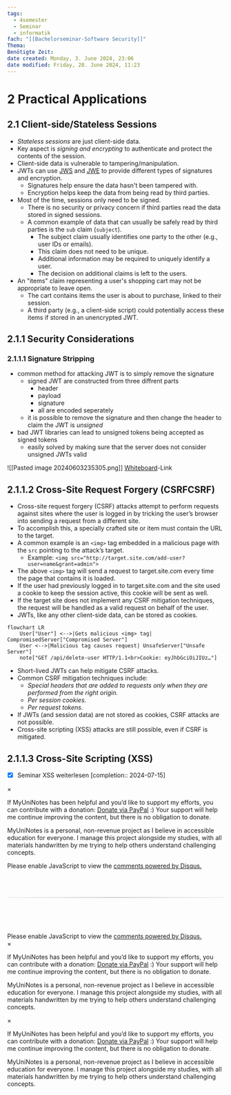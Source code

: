 ```yaml
---
tags:
  - 4semester
  - Seminar
  - informatik
fach: "[[Bachelorseminar-Software Security]]"
Thema:
Benötigte Zeit:
date created: Monday, 3. June 2024, 23:06
date modified: Friday, 28. June 2024, 11:23
---
```


# 2 Practical Applications

## 2.1 Client-side/Stateless Sessions

- _Stateless sessions_ are just client-side data.
- Key aspect is _signing and encrypting_ to authenticate and protect the contents of the session.
- Client-side data is vulnerable to tampering/manipulation.
- JWTs can use [JWS](https://en.wikipedia.org/wiki/JSON_Web_Signature) and [JWE](https://en.wikipedia.org/wiki/JSON_Web_Encryption) to provide different types of signatures and encryption.
  - Signatures help ensure the data hasn't been tampered with.
  - Encryption helps keep the data from being read by third parties.
- Most of the time, sessions only need to be signed.
  - There is no security or privacy concern if third parties read the data stored in signed sessions.
  - A common example of data that can usually be safely read by third parties is the `sub` claim (`subject`).
    - The subject claim usually identifies one party to the other (e.g., user IDs or emails).
    - This claim does not need to be unique.
    - Additional information may be required to uniquely identify a user.
    - The decision on additional claims is left to the users.
- An "items" claim representing a user's shopping cart may not be appropriate to leave open.
  - The cart contains items the user is about to purchase, linked to their session.
  - A third party (e.g., a client-side script) could potentially access these items if stored in an unencrypted JWT.

## 2.1.1 Security Considerations

### 2.1.1.1 Signature Stripping

- common method for attacking JWT is to simply remove the signature
  - signed JWT are constructed from three diffrent parts
    - header
    - payload
    - signature
    - all are encoded seperately
  - it is possible to remove the signature and then change the header to claim the JWT is _unsigned_
- bad JWT libraries can lead to unsigned tokens being accepted as signed tokens
  - easily solved by making sure that the server does not consider unsigned JWTs valid

![[Pasted image 20240603235305.png]]
[Whiteboard](https://wbd.ms/share/v2/aHR0cHM6Ly93aGl0ZWJvYXJkLm1pY3Jvc29mdC5jb20vYXBpL3YxLjAvd2hpdGVib2FyZHMvcmVkZWVtL2FjMjM0NGY4NWQxYTQxOWI4ZmUwOWQyNWE2MTliYjFjX0JCQTcxNzYyLTEyRTAtNDJFMS1CMzI0LTVCMTMxRjQyNEUzRF82ZDY1YjA2YS1jOGUyLTQxNjQtYTdiNS1kNWY5MDY4ODZkNWQ=)-Link

## 2.1.1.2 Cross-Site Request Forgery (CSRFCSRF)

- Cross-site request forgery (CSRF) attacks attempt to perform requests against sites where the user is logged in by tricking the user’s browser into sending a request from a different site.
- To accomplish this, a specially crafted site or item must contain the URL to the target.
- A common example is an `<img>` tag embedded in a malicious page with the `src` pointing to the attack’s target.
  - Example: `<img src="http://target.site.com/add-user?user=name&grant=admin">`
- The above `<img>` tag will send a request to target.site.com every time the page that contains it is loaded.
- If the user had previously logged in to target.site.com and the site used a cookie to keep the session active, this cookie will be sent as well.
- If the target site does not implement any CSRF mitigation techniques, the request will be handled as a valid request on behalf of the user.
- JWTs, like any other client-side data, can be stored as cookies.

```mermaid
flowchart LR
    User["User"] <-->|Gets malicious <img> tag| CompromisedServer["Compromised Server"]
    User <-->|Malicious tag causes request| UnsafeServer["Unsafe Server"]
    note["GET /api/delete-user HTTP/1.1<br>Cookie: eyJhbGciOiJIUz…"]

```

- Short-lived JWTs can help mitigate CSRF attacks.
- Common CSRF mitigation techniques include:
  - _Special headers that are added to requests only when they are performed from the right origin._
  - _Per session cookies._
  - _Per request tokens._
- If JWTs (and session data) are not stored as cookies, CSRF attacks are not possible.
- Cross-site scripting (XSS) attacks are still possible, even if CSRF is mitigated.

## 2.1.1.3 Cross-Site Scripting (XSS)

- [x] Seminar XSS weiterlesen [completion:: 2024-07-15]

<!-- Modal START -->
<div id="myModal" class="modal">
  <div class="modal-content">
    <span id="closeModal" class="close">&times;</span>
    <p class="modal-text">
      If MyUniNotes has been helpful and you’d like to support my efforts, <span class="modal-highlight"> you can contribute with a donation: <a class="modal-dono-link" href="https://paypal.me/myuninotes4u">Donate via PayPal</a> :) </span> Your support will help me continue improving the content, but there is no obligation to donate.
    </p>
    <p class="modal-text">
      <span class="modal-highlight">MyUniNotes is a personal, non-revenue project as I believe in accessible education for everyone.</span> I manage this project alongside my studies, with all materials handwritten by me trying to help others understand challenging concepts.
    </p>
  </div>
</div>

<script>
  // JavaScript to display the modal on page load
  document.addEventListener('DOMContentLoaded', function() {
    // Generate a random number between 1 and 1
    // Wanted it to load with a adjustable probability for every page load but did not work, as DOM is loaded only once. Therefore now loading it every time website is visited and DOM is loaded.
    const randomNumber = Math.floor(Math.random() * 1) + 1; 
    // console.log(randomNumber)
    if (randomNumber === 1) {
      setTimeout(function() {
        const modal = document.getElementById('myModal');
        if (modal) {
          modal.classList.add('show');
        }
      }, 1000); // Adjust the delay as needed

      const closeModal = document.getElementById('closeModal');
      if (closeModal) {
        closeModal.addEventListener('click', function() {
          const modal = document.getElementById('myModal');
          if (modal) {
            modal.classList.remove('show');
          }
        });
      }
    } else {
      // Ensure the modal is hidden if the random number is not 1
      const modal = document.getElementById('myModal');
      if (modal) {
        modal.style.display = 'none';
      }
    }
  });
</script>
<!-- Modal END -->

<!-- DISQUS SCRIPT COMMENT START -->

<!-- DISQUS RECOMMENDATION START -->

<div id="disqus_recommendations"></div>

<script> 
(function() { // REQUIRED CONFIGURATION VARIABLE: EDIT THE SHORTNAME BELOW
var d = document, s = d.createElement('script'); // IMPORTANT: Replace EXAMPLE with your forum shortname!
s.src = 'https://myuninotes.disqus.com/recommendations.js'; s.setAttribute('data-timestamp', +new Date());
(d.head || d.body).appendChild(s);
})();
</script>
<noscript>
Please enable JavaScript to view the 
<a href="https://disqus.com/?ref_noscript" rel="nofollow">
comments powered by Disqus.
</a>
</noscript>

<!-- DISQUS RECOMMENDATION END -->

<hr style="border: none; height: 2px; background: linear-gradient(to right, #f0f0f0, #ccc, #f0f0f0); margin-top: 4rem; margin-bottom: 5rem;">
<div id="disqus_thread"></div>
<script>
    /**
    *  RECOMMENDED CONFIGURATION VARIABLES: EDIT AND UNCOMMENT THE SECTION BELOW TO INSERT DYNAMIC VALUES FROM YOUR PLATFORM OR CMS.
    *  LEARN WHY DEFINING THESE VARIABLES IS IMPORTANT: https://disqus.com/admin/universalcode/#configuration-variables    */
    /*
    var disqus_config = function () {
    this.page.url = PAGE_URL;  // Replace PAGE_URL with your page's canonical URL variable
    this.page.identifier = PAGE_IDENTIFIER; // Replace PAGE_IDENTIFIER with your page's unique identifier variable
    };
    */
    (function() { // DON'T EDIT BELOW THIS LINE
    var d = document, s = d.createElement('script');
    s.src = 'https://myuninotes.disqus.com/embed.js';
    s.setAttribute('data-timestamp', +new Date());
    (d.head || d.body).appendChild(s);
    })();
</script>
<noscript>Please enable JavaScript to view the <a href="https://disqus.com/?ref_noscript">comments powered by Disqus.</a></noscript>

<!-- DISQUS SCRIPT COMMENT END -->

<!-- Modal START -->
<div id="myModal" class="modal">
  <div class="modal-content">
    <span id="closeModal" class="close">&times;</span>
    <p class="modal-text">
      If MyUniNotes has been helpful and you’d like to support my efforts, <span class="modal-highlight"> you can contribute with a donation: <a class="modal-dono-link" href="https://paypal.me/myuninotes4u">Donate via PayPal</a> :) </span> Your support will help me continue improving the content, but there is no obligation to donate.
    </p>
    <p class="modal-text">
      <span class="modal-highlight">MyUniNotes is a personal, non-revenue project as I believe in accessible education for everyone.</span> I manage this project alongside my studies, with all materials handwritten by me trying to help others understand challenging concepts.
    </p>
  </div>
</div>

<script>
  // JavaScript to display the modal on page load
  document.addEventListener('DOMContentLoaded', function() {
    // Generate a random number between 1 and 1
    // Wanted it to load with a adjustable probability for every page load but did not work, as DOM is loaded only once. Therefore now loading it every time website is visited and DOM is loaded.
    const randomNumber = Math.floor(Math.random() * 1) + 1; 
    // console.log(randomNumber)
    if (randomNumber === 1) {
      setTimeout(function() {
        const modal = document.getElementById('myModal');
        if (modal) {
          modal.classList.add('show');
        }
      }, 1000); // Adjust the delay as needed

      const closeModal = document.getElementById('closeModal');
      if (closeModal) {
        closeModal.addEventListener('click', function() {
          const modal = document.getElementById('myModal');
          if (modal) {
            modal.classList.remove('show');
          }
        });
      }
    } else {
      // Ensure the modal is hidden if the random number is not 1
      const modal = document.getElementById('myModal');
      if (modal) {
        modal.style.display = 'none';
      }
    }
  });
</script>
<!-- Modal END -->

<!-- Modal START -->
<div id="myModal" class="modal">
  <div class="modal-content">
    <span id="closeModal" class="close">&times;</span>
    <p class="modal-text">
      If MyUniNotes has been helpful and you’d like to support my efforts, <span class="modal-highlight"> you can contribute with a donation: <a class="modal-dono-link" href="https://paypal.me/myuninotes4u">Donate via PayPal</a> :) </span> Your support will help me continue improving the content, but there is no obligation to donate.
    </p>
    <p class="modal-text">
      <span class="modal-highlight">MyUniNotes is a personal, non-revenue project as I believe in accessible education for everyone.</span> I manage this project alongside my studies, with all materials handwritten by me trying to help others understand challenging concepts.
    </p>
  </div>
</div>

<script>
  // JavaScript to display the modal on page load
  document.addEventListener('DOMContentLoaded', function() {
    // Generate a random number between 1 and 1
    // Wanted it to load with a adjustable probability for every page load but did not work, as DOM is loaded only once. Therefore now loading it every time website is visited and DOM is loaded.
    const randomNumber = Math.floor(Math.random() * 1) + 1; 
    // console.log(randomNumber)
    if (randomNumber === 1) {
      setTimeout(function() {
        const modal = document.getElementById('myModal');
        if (modal) {
          modal.classList.add('show');
        }
      }, 1000); // Adjust the delay as needed

      const closeModal = document.getElementById('closeModal');
      if (closeModal) {
        closeModal.addEventListener('click', function() {
          const modal = document.getElementById('myModal');
          if (modal) {
            modal.classList.remove('show');
          }
        });
      }
    } else {
      // Ensure the modal is hidden if the random number is not 1
      const modal = document.getElementById('myModal');
      if (modal) {
        modal.style.display = 'none';
      }
    }
  });
</script>
<!-- Modal END -->

